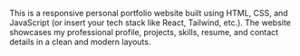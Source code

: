 This is a responsive personal portfolio website built using HTML, CSS, and JavaScript (or insert your tech stack like React, Tailwind, etc.). The website showcases my professional profile, projects, skills, resume, and contact details in a clean and modern layouts.
